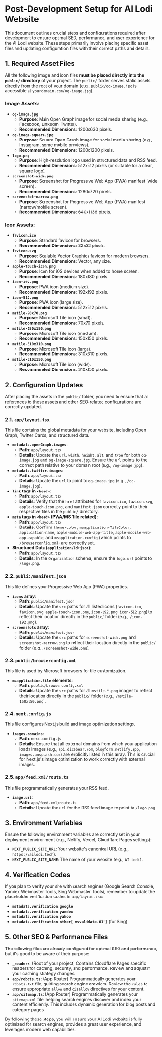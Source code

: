 # Post-Development Setup for AI Lodi Website

This document outlines crucial steps and configurations required after development to ensure optimal SEO, performance, and user experience for the AI Lodi website. These steps primarily involve placing specific asset files and updating configuration files with their correct paths and details.

## 1. Required Asset Files

All the following image and icon files **must be placed directly into the `public/` directory** of your project. The `public/` folder serves static assets directly from the root of your domain (e.g., `public/og-image.jpg` is accessible at `yourdomain.com/og-image.jpg`).

### Image Assets:

*   **`og-image.jpg`**
    *   **Purpose**: Main Open Graph image for social media sharing (e.g., Facebook, LinkedIn, Twitter).
    *   **Recommended Dimensions**: 1200x630 pixels.
*   **`og-image-square.jpg`**
    *   **Purpose**: Square Open Graph image for social media sharing (e.g., Instagram, some mobile previews).
    *   **Recommended Dimensions**: 1200x1200 pixels.
*   **`logo.png`**
    *   **Purpose**: High-resolution logo used in structured data and RSS feed.
    *   **Recommended Dimensions**: 512x512 pixels (or suitable for a clear, square logo).
*   **`screenshot-wide.png`**
    *   **Purpose**: Screenshot for Progressive Web App (PWA) manifest (wide screen).
    *   **Recommended Dimensions**: 1280x720 pixels.
*   **`screenshot-narrow.png`**
    *   **Purpose**: Screenshot for Progressive Web App (PWA) manifest (narrow/mobile screen).
    *   **Recommended Dimensions**: 640x1136 pixels.

### Icon Assets:

*   **`favicon.ico`**
    *   **Purpose**: Standard favicon for browsers.
    *   **Recommended Dimensions**: 32x32 pixels.
*   **`favicon.svg`**
    *   **Purpose**: Scalable Vector Graphics favicon for modern browsers.
    *   **Recommended Dimensions**: Vector, any size.
*   **`apple-touch-icon.png`**
    *   **Purpose**: Icon for iOS devices when added to home screen.
    *   **Recommended Dimensions**: 180x180 pixels.
*   **`icon-192.png`**
    *   **Purpose**: PWA icon (medium size).
    *   **Recommended Dimensions**: 192x192 pixels.
*   **`icon-512.png`**
    *   **Purpose**: PWA icon (large size).
    *   **Recommended Dimensions**: 512x512 pixels.
*   **`mstile-70x70.png`**
    *   **Purpose**: Microsoft Tile icon (small).
    *   **Recommended Dimensions**: 70x70 pixels.
*   **`mstile-150x150.png`**
    *   **Purpose**: Microsoft Tile icon (medium).
    *   **Recommended Dimensions**: 150x150 pixels.
*   **`mstile-310x310.png`**
    *   **Purpose**: Microsoft Tile icon (large).
    *   **Recommended Dimensions**: 310x310 pixels.
*   **`mstile-310x150.png`**
    *   **Purpose**: Microsoft Tile icon (wide).
    *   **Recommended Dimensions**: 310x150 pixels.

## 2. Configuration Updates

After placing the assets in the `public/` folder, you need to ensure that all references to these assets and other SEO-related configurations are correctly updated.

### 2.1. `app/layout.tsx`

This file contains the global metadata for your website, including Open Graph, Twitter Cards, and structured data.

*   **`metadata.openGraph.images`**:
    *   **Path**: `app/layout.tsx`
    *   **Details**: Update the `url`, `width`, `height`, `alt`, and `type` for both `og-image.jpg` and `og-image-square.jpg`. Ensure the `url` points to the correct path relative to your domain root (e.g., `/og-image.jpg`).
*   **`metadata.twitter.images`**:
    *   **Path**: `app/layout.tsx`
    *   **Details**: Update the `url` to point to `og-image.jpg` (e.g., `/og-image.jpg`).
*   **`link` tags in `<head>`**:
    *   **Path**: `app/layout.tsx`
    *   **Details**: Verify that the `href` attributes for `favicon.ico`, `favicon.svg`, `apple-touch-icon.png`, and `manifest.json` correctly point to their respective files in the `public/` directory.
*   **`meta` tags in `<head>` (PWA/MS Tile related)**:
    *   **Path**: `app/layout.tsx`
    *   **Details**: Confirm `theme-color`, `msapplication-TileColor`, `application-name`, `apple-mobile-web-app-title`, `apple-mobile-web-app-capable`, and `msapplication-config` (which points to `/browserconfig.xml`) are correctly set.
*   **Structured Data (`application/ld+json`)**:
    *   **Path**: `app/layout.tsx`
    *   **Details**: In the `Organization` schema, ensure the `logo.url` points to `/logo.png`.

### 2.2. `public/manifest.json`

This file defines your Progressive Web App (PWA) properties.

*   **`icons` array**:
    *   **Path**: `public/manifest.json`
    *   **Details**: Update the `src` paths for all listed icons (`favicon.ico`, `favicon.svg`, `apple-touch-icon.png`, `icon-192.png`, `icon-512.png`) to reflect their location directly in the `public/` folder (e.g., `/icon-192.png`).
*   **`screenshots` array**:
    *   **Path**: `public/manifest.json`
    *   **Details**: Update the `src` paths for `screenshot-wide.png` and `screenshot-narrow.png` to reflect their location directly in the `public/` folder (e.g., `/screenshot-wide.png`).

### 2.3. `public/browserconfig.xml`

This file is used by Microsoft browsers for tile customization.

*   **`msapplication.tile` elements**:
    *   **Path**: `public/browserconfig.xml`
    *   **Details**: Update the `src` paths for all `mstile-*.png` images to reflect their location directly in the `public/` folder (e.g., `/mstile-150x150.png`).

### 2.4. `next.config.js`

This file configures Next.js build and image optimization settings.

*   **`images.domains`**:
    *   **Path**: `next.config.js`
    *   **Details**: Ensure that all external domains from which your application loads images (e.g., `api.dicebear.com`, `blogform.netlify.app`, `images.unsplash.com`) are explicitly listed in this array. This is crucial for Next.js's image optimization to work correctly with external images.

### 2.5. `app/feed.xml/route.ts`

This file programmatically generates your RSS feed.

*   **`image.url`**:
    *   **Path**: `app/feed.xml/route.ts`
    *   **Details**: Update the `url` for the RSS feed image to point to `/logo.png`.

## 3. Environment Variables

Ensure the following environment variables are correctly set in your deployment environment (e.g., Netlify, Vercel, Cloudflare Pages settings):

*   **`NEXT_PUBLIC_SITE_URL`**: Your website's canonical URL (e.g., `https://ailodi.tech`).
*   **`NEXT_PUBLIC_SITE_NAME`**: The name of your website (e.g., `AI Lodi`).

## 4. Verification Codes

If you plan to verify your site with search engines (Google Search Console, Yandex Webmaster Tools, Bing Webmaster Tools), remember to update the placeholder verification codes in `app/layout.tsx`:

*   **`metadata.verification.google`**
*   **`metadata.verification.yandex`**
*   **`metadata.verification.yahoo`**
*   **`metadata.verification.other['msvalidate.01']`** (for Bing)

## 5. Other SEO & Performance Files

The following files are already configured for optimal SEO and performance, but it's good to be aware of their purpose:

*   **`_headers`**: (Root of your project) Contains Cloudflare Pages specific headers for caching, security, and performance. Review and adjust if your caching strategy changes.
*   **`app/robots.ts`**: (App Router) Programmatically generates your `robots.txt` file, guiding search engine crawlers. Review the `rules` to ensure appropriate `allow` and `disallow` directives for your content.
*   **`app/sitemap.ts`**: (App Router) Programmatically generates your `sitemap.xml` file, helping search engines discover and index your content efficiently. This includes dynamic generation for blog posts and category pages.

By following these steps, you will ensure your AI Lodi website is fully optimized for search engines, provides a great user experience, and leverages modern web capabilities.

